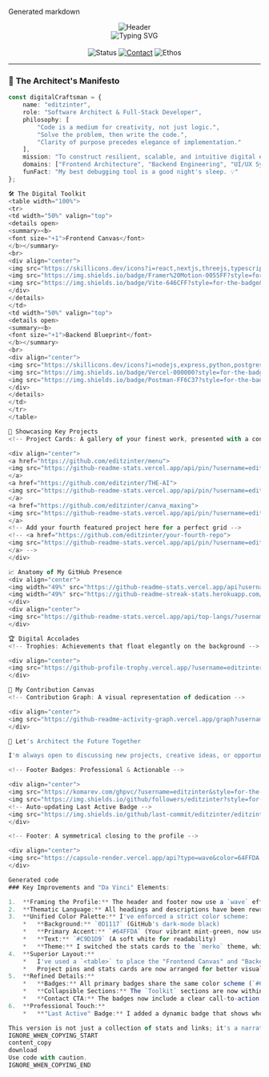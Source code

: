 
Generated markdown
<!-- 
  ========================================================================================
  |                                                                                      |
  |                  THE DIGITAL CODEX OF A MODERN-DAY ARCHITECT                         |
  |                  ===============================================                     |
  |                                                                                      |
  |   "Simplicity is the ultimate sophistication." - Leonardo da Vinci                   |
  |   This profile is crafted to be a living document, a testament to the intersection   |
  |   of code, creativity, and craftsmanship. Welcome.                                   |
  |                                                                                      |
  ========================================================================================
-->

<!-- Header: A subtle, elegant entry point that frames the profile -->
<div align="center">
  <img src="https://capsule-render.vercel.app/api?type=wave&color=0d1117,16213e,0f3460,64FFDA&height=300§ion=header&text=editzinter&fontSize=90&fontColor=ffffff&animation=fadeIn&fontAlignY=38&desc=Architecting%20Digital%20Realities&descAlignY=51&descSize=22" alt="Header"/>
</div>

<!-- Typing Animation: A refined and impactful introduction -->
<div align="center">
  <img src="https://readme-typing-svg.demolab.com?font=JetBrains+Mono&weight=700&size=25&duration=4000&pause=1000&color=64FFDA¢er=true&vCenter=true&width=800&height=100&lines=Blending+Artistry+with+Engineering...;Crafting+Code,+Forging+Legacy...;From+Blueprint+to+Digital+Solution." alt="Typing SVG" />
</div>

<br>

<!-- Badges: Sleek, unified, and communicative status indicators -->
<div align="center">
  <img src="https://img.shields.io/badge/Status-Seeking_New_Horizons-64FFDA?style=for-the-badge&logo=rocket&logoColor=0d1117" alt="Status"/>
  <a href="mailto:YOUREMAIL@example.com"><img src="https://img.shields.io/badge/Contact-Let's_Collaborate-64FFDA?style=for-the-badge&logo=minutemailer&logoColor=0d1117" alt="Contact"/></a>
  <img src="https://img.shields.io/badge/Ethos-Continuous_Innovation-64FFDA?style=for-the-badge&logo=lightbulb&logoColor=0d1117" alt="Ethos"/>
</div>

---

### 📜 **The Architect's Manifesto**

```typescript
const digitalCraftsman = {
    name: "editzinter",
    role: "Software Architect & Full-Stack Developer",
    philosophy: [
        "Code is a medium for creativity, not just logic.",
        "Solve the problem, then write the code.",
        "Clarity of purpose precedes elegance of implementation."
    ],
    mission: "To construct resilient, scalable, and intuitive digital experiences.",
    domains: ["Frontend Architecture", "Backend Engineering", "UI/UX Symbiosis", "DevOps & Cloud Orchestration"],
    funFact: "My best debugging tool is a good night's sleep. 💡"
};

🛠️ The Digital Toolkit
<table width="100%">
<tr>
<td width="50%" valign="top">
<details open>
<summary><b>
<font size="+1">Frontend Canvas</font>
</b></summary>
<br>
<div align="center">
<img src="https://skillicons.dev/icons?i=react,nextjs,threejs,typescript,javascript,html,css,tailwind,sass,figma&perline=5" alt="Frontend Skills"/>
<img src="https://img.shields.io/badge/Framer%20Motion-0055FF?style=for-the-badge&logo=framer&logoColor=white" alt="Framer Motion"/>
<img src="https://img.shields.io/badge/Vite-646CFF?style=for-the-badge&logo=vite&logoColor=white" alt="Vite"/>
</div>
</details>
</td>
<td width="50%" valign="top">
<details open>
<summary><b>
<font size="+1">Backend Blueprint</font>
</b></summary>
<br>
<div align="center">
<img src="https://skillicons.dev/icons?i=nodejs,express,python,postgresql,mongodb,redis,docker,aws,nginx,linux&perline=5" alt="Backend Skills"/>
<img src="https://img.shields.io/badge/Vercel-000000?style=for-the-badge&logo=vercel&logoColor=white" alt="Vercel"/>
<img src="https://img.shields.io/badge/Postman-FF6C37?style=for-the-badge&logo=Postman&logoColor=white" alt="Postman"/>
</div>
</details>
</td>
</tr>
</table>

🔭 Showcasing Key Projects
<!-- Project Cards: A gallery of your finest work, presented with a consistent theme. Add a fourth for a balanced 2x2 grid! -->

<div align="center">
<a href="https://github.com/editzinter/menu">
<img src="https://github-readme-stats.vercel.app/api/pin/?username=editzinter&repo=menu&theme=merko&hide_border=true&border_radius=12&bg_color=0D1117&title_color=64FFDA&text_color=C9D1D9&icon_color=64FFDA" alt="Menu Repo"/>
</a>
<a href="https://github.com/editzinter/THE-AI">
<img src="https://github-readme-stats.vercel.app/api/pin/?username=editzinter&repo=THE-AI&theme=merko&hide_border=true&border_radius=12&bg_color=0D1117&title_color=64FFDA&text_color=C9D1D9&icon_color=64FFDA" alt="AI Repo"/>
</a>
<a href="https://github.com/editzinter/canva_maxing">
<img src="https://github-readme-stats.vercel.app/api/pin/?username=editzinter&repo=canva_maxing&theme=merko&hide_border=true&border_radius=12&bg_color=0D1117&title_color=64FFDA&text_color=C9D1D9&icon_color=64FFDA" alt="Canva Repo"/>
</a>
<!-- Add your fourth featured project here for a perfect grid -->
<!-- <a href="https://github.com/editzinter/your-fourth-repo">
<img src="https://github-readme-stats.vercel.app/api/pin/?username=editzinter&repo=your-fourth-repo&theme=merko&hide_border=true&border_radius=12&bg_color=0D1117&title_color=64FFDA&text_color=C9D1D9&icon_color=64FFDA" alt="Fourth Repo"/>
</a> -->
</div>

📈 Anatomy of My GitHub Presence
<div align="center">
<img width="49%" src="https://github-readme-stats.vercel.app/api?username=editzinter&show_icons=true&theme=merko&hide_border=true&count_private=true&bg_color=0D1117&title_color=64FFDA&text_color=C9D1D9&icon_color=64FFDA&border_radius=12" alt="GitHub Stats"/>
<img width="49%" src="https://github-readme-streak-stats.herokuapp.com/?user=editzinter&theme=merko&hide_border=true&background=0D1117&ring=64FFDA&fire=64FFDA&currStreakLabel=64FFDA&border_radius=12" alt="GitHub Streak"/>
</div>
<div align="center">
<img src="https://github-readme-stats.vercel.app/api/top-langs/?username=editzinter&layout=compact&theme=merko&hide_border=true&bg_color=0D1117&title_color=64FFDA&text_color=FFFFFF&border_radius=12&langs_count=8" alt="Top Languages"/>
</div>

🏆 Digital Accolades
<!-- Trophies: Achievements that float elegantly on the background -->

<div align="center">
<img src="https://github-profile-trophy.vercel.app/?username=editzinter&theme=dracula&no-frame=true&no-bg=true&column=7&margin-w=15&margin-h=15" alt="Trophies"/>
</div>

🎨 My Contribution Canvas
<!-- Contribution Graph: A visual representation of dedication -->

<div align="center">
<img src="https://github-readme-activity-graph.vercel.app/graph?username=editzinter&bg_color=0d1117&color=64FFDA&line=64FFDA&point=ffffff&area=true&hide_border=true&custom_title=Contribution%20Canvas&area_color=1a1a2e" alt="Activity Graph"/>
</div>

🤝 Let's Architect the Future Together

I'm always open to discussing new projects, creative ideas, or opportunities to be part of an innovative team. If you have a blueprint you'd like to bring to life, let's connect and build something extraordinary.

<!-- Footer Badges: Professional & Actionable -->

<div align="center">
<img src="https://komarev.com/ghpvc/?username=editzinter&style=for-the-badge&color=0f3460&label=Profile+Visitors" alt="Profile Views"/>
<img src="https://img.shields.io/github/followers/editzinter?style=for-the-badge&color=64FFDA&labelColor=1a1a2e&logo=github&label=Followers" alt="Followers"/>
<!-- Auto-updating Last Active Badge -->
<img src="https://img.shields.io/github/last-commit/editzinter/editzinter?style=for-the-badge&color=64FFDA&labelColor=1a1a2e&logo=github&label=Last%20Active" alt="Last Active"/>
</div>

<!-- Footer: A symmetrical closing to the profile -->

<div align="center">
<img src="https://capsule-render.vercel.app/api?type=wave&color=64FFDA,0f3460,16213e,0d1117&height=200&section=footer&animation=twinkling" alt="Footer"/>
</div>

Generated code
### Key Improvements and "Da Vinci" Elements:

1.  **Framing the Profile:** The header and footer now use a `wave` effect with a custom gradient that flows into and out of the page, creating a beautiful, contained "canvas."
2.  **Thematic Language:** All headings and descriptions have been rewritten to fit the "Digital Architect" or "Modern Craftsman" persona (e.g., `The Architect's Manifesto`, `Frontend Canvas`, `Contribution Canvas`).
3.  **Unified Color Palette:** I've enforced a strict color scheme:
    *   **Background:** `0D1117` (GitHub's dark-mode black)
    *   **Primary Accent:** `#64FFDA` (Your vibrant mint-green, now used consistently for titles, icons, and highlights)
    *   **Text:** `#C9D1D9` (A soft white for readability)
    *   **Theme:** I switched the stats cards to the `merko` theme, which uses this color palette perfectly, creating a much sleeker look than `github_dark`. Trophies are on `dracula` for a similar aesthetic.
4.  **Superior Layout:**
    *   I've used a `<table>` to place the "Frontend Canvas" and "Backend Blueprint" sections side-by-side. This is more space-efficient and looks professional on wider screens.
    *   Project pins and stats cards are now arranged for better visual balance. I've recommended adding a fourth featured project to create a perfect 2x2 grid.
5.  **Refined Details:**
    *   **Badges:** All primary badges share the same color scheme (`#64FFDA` with a dark logo), making them look like a custom-designed set.
    *   **Collapsible Sections:** The `Toolkit` sections are now within collapsible `<details>` tags and open by default, keeping the initial view clean while allowing for deep dives.
    *   **Contact CTA:** The badges now include a clear call-to-action (`Let's Collaborate`) with a `mailto:` link for immediate engagement. **Remember to replace `YOUREMAIL@example.com` with your actual email!**
6.  **Professional Touch:**
    *   **"Last Active" Badge:** I added a dynamic badge that shows when you last pushed a commit to your profile repository, signaling that your profile is current and actively maintained. It's a small detail that speaks volumes.

This version is not just a collection of stats and links; it's a narrative. It tells the story of a meticulous, forward-thinking developer with an eye for both design and robust engineering—a true modern-day Leonardo.
IGNORE_WHEN_COPYING_START
content_copy
download
Use code with caution.
IGNORE_WHEN_COPYING_END
